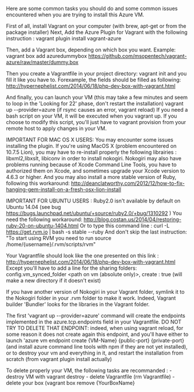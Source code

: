 Here are some common tasks you should do and some common issues encountered when you are trying to install this Azure VM.

First of all, install Vagrant on your computer (with brew, apt-get or from the package installer)
Next, Add the Azure Plugin for Vagrant with the following instruction :
	vagrant plugin install vagrant-azure

Then, add a Vagrant box, depending on which box you want. 
Example: 
	vagrant box add azuredummybox https://github.com/msopentech/vagrant-azure/raw/master/dummy.box

Then you create a Vagrantfile in your project directory:
	vagrant init
and you fill it like you have to. Forexample, the fields should be filled as following:
http://hypernephelist.com/2014/06/18/php-dev-box-with-vagrant.html

And finally, you can launch your VM (this may take a few minutes and seem to loop in the 'Looking for 22' phase, don't restart the installation)
	vagrant up --provider=azure (if rsync causes an error, vagrant reload)
If you need a bash script on your VM, it will be executed when you vagrant up. If you choose to modify this script, you'll just have to vagrant provision from your remote host to apply changes in your VM.

IMPORTANT FOR MAC OS X USERS: You may encounter some issues installing the plugin. 
If you're using MacOS X (problem encountered on 10.7.5 Lion), you may have to re-install properly the following librairies : 
libxml2,libxslt, libiconv in order to install nokogiri. 
Nokogiri may also have problems running because of Xcode Command Line Tools, you have to authorized them on Xcode, and sometimes upgrade your Xcode version to 4.6.3 or higher. 
And you may also install a more stable version of Ruby, following this workaround: 
http://deanclatworthy.com/2012/12/how-to-fix-hanging-gem-install-on-a-fresh-osx-lion-install

IMPORTANT FOR UBUNTU USERS :
Ruby2.0 isn't available by default on Ubuntu 14.04 (see bug https://bugs.launchpad.net/ubuntu/+source/ruby2.0/+bug/1310292 )
You need the following workaround: http://blog.costan.us/2014/04/restoring-ruby-20-on-ubuntu-1404.html
Or to type this command line : curl -L https://get.rvm.io | bash -s stable --ruby
And don't skip the last instruction: "To start using RVM you need to run source /home/{username}/.rvm/scripts/rvm"

Your Vagrantfile should look like the one presented on this link :
http://hypernephelist.com/2014/06/18/php-dev-box-with-vagrant.html
Except you'll have to add a line for the sharing folders:
config.vm_synced_folder <local path> <path on vm (absolute only)>, create : true (will make a new directory if it doesn't exist)

If you have another version of Nokogiri in your Vagrant folder, symlink it to the Nokogiri folder in your .rvm folder to make it work. Indeed, Vagrant builder 'Bundler' looks for the libraries in the Vagrant folder.

The first 'vagrant up --provider=azure' command will create the endpoints implemented in the azure.tcp.endpoints field in your Vagrantfile. 
DO NOT TRY TO DELETE THAT ENDPOINT: indeed, when using vagrant reload, for some reason it does not create again this endpoint, and you'll have either to launch 'azure vm endpoint create {VM-Name} {public-port} {private-port} (and install azure command line tools with npm if they are not yet installed), or to destroy your vm and everything in it, and restart the installation from scratch (from vagrant plugin install actually)

To delete properly your VM, the following tasks are recommanded :
	- destroy VM with vagrant destroy
	- delete Vagrantfile (rm Vagrantfile)
	- delete your box (vagrant box remove {YourBoxName}

